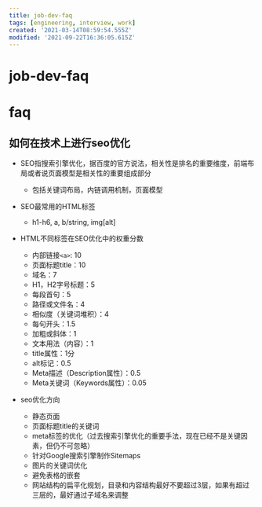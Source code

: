 ```yaml
---
title: job-dev-faq
tags: [engineering, interview, work]
created: '2021-03-14T08:59:54.555Z'
modified: '2021-09-22T16:36:05.615Z'
---
```


# job-dev-faq

# faq

## 如何在技术上进行seo优化

- SEO指搜索引擎优化，据百度的官方说法，相关性是排名的重要维度，前端布局或者说页面模型是相关性的重要组成部分
  - 包括关键词布局，内链调用机制，页面模型
- SEO最常用的HTML标签 
  - h1-h6, a, b/string, img[alt]
- HTML不同标签在SEO优化中的权重分数
  - 内部链接`<a>`: 10
  - 页面标题title：10
  - 域名：7
  - H1，H2字号标题：5
  - 每段首句：5
  - 路径或文件名：4
  - 相似度（关键词堆积）：4
  - 每句开头：1.5
  - 加粗或斜体：1
  - 文本用法（内容）：1
  - title属性：1分
  - alt标记：0.5
  - Meta描述（Description属性）：0.5
  - Meta关键词（Keywords属性）：0.05

- seo优化方向
  - 静态页面
  - 页面标题title的关键词
  - meta标签的优化（过去搜索引擎优化的重要手法，现在已经不是关键因素，但仍不可忽略）
  - 针对Google搜索引擎制作Sitemaps
  - 图片的关键词优化
  - 避免表格的嵌套
  - 网站结构的扁平化规划，目录和内容结构最好不要超过3层，如果有超过三层的，最好通过子域名来调整
